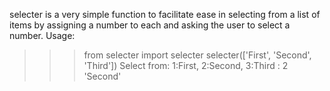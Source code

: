 selecter is a very simple function to facilitate ease
in selecting from a list of items by assigning a 
number to each and asking the user to select a
number.
Usage:
>>> from selecter import selecter
>>> selecter(['First', 'Second', 'Third'])
Select from: 1:First, 2:Second, 3:Third : 2
'Second'
>>>
